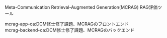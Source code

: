 Meta-Communication Retrieval-Augmented Generation(MCRAG)
RAG評価ツール

mcrag-app-ca:DCM修士修了課題、MCRAGのフロントエンド<br>
mcrag-backend-ca:DCM修士修了課題、MCRAGのバックエンド
